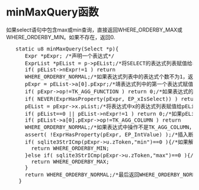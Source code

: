 # minMaxQuery函数
如果select语句中包含max或min查询，直接返回WHERE_ORDERBY_MAX或WHERE_ORDERBY_MIN。如果不存在，返回0.
<pre>	static u8 minMaxQuery(Select *p){
	  Expr *pExpr; /*声明一个表达式*/
	  ExprList *pEList = p->pEList;/*将SELECT的表达式列表赋值给表达式列表pEList*/
	  if( pEList->nExpr!=1 ) return
	  WHERE_ORDERBY_NORMAL;/*如果表达式列表中的表达式个数不为1，返回WHERE_ORDERBY_NORMAL（默认）*/
	  pExpr = pEList->a[0].pExpr;/*靖表达式列中的第一个表达式赋值给pExpr*/
	  if( pExpr->op!=TK_AGG_FUNCTION ) return 0;/*如果表达式的操作不是TK_AGG_FUNCTION，直接返回0*/
	  if( NEVER(ExprHasProperty(pExpr, EP_xIsSelect)) ) return 0;/*如果表达式pExpr中含有EP_xIsSelect，返回0*/
	  pEList = pExpr->x.pList;/*将表达式中x的表达式列表赋值给pEList*/
	  if( pEList==0 || pEList->nExpr!=1 ) return 0;/*如果pEList为空或者表达式列表中表达式个数不为1，直接返回0*/
	  if( pEList->a[0].pExpr->op!=TK_AGG_COLUMN ) return
	  WHERE_ORDERBY_NORMAL;/*如果表达式中操作不是TK_AGG_COLUMN，返回WHERE_ORDERBY_NORMAL（默认）*/
	  assert( !ExprHasProperty(pExpr, EP_IntValue) );/*插入断点，如果表达式pExpr中不含EP_xIsSelect，抛出错误信息*/
	  if( sqlite3StrICmp(pExpr->u.zToken,"min")==0 ){/*如果解析表达式中间字符串为min，返回WHERE_ORDERBY_MIN（最小值）*/
		return WHERE_ORDERBY_MIN;
	  }else if( sqlite3StrICmp(pExpr->u.zToken,"max")==0 ){/*如果解析表达式中间字符串为max，返回WHERE_ORDERBY_MAX（最大值）*/
		return WHERE_ORDERBY_MAX;
	  }
	  return WHERE_ORDERBY_NORMAL;/*最后返回WHERE_ORDERBY_NORMAL（默认）*/
	}
</pre>

